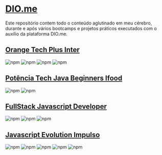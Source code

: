 # [DIO.me](https://dio.me/)
Este repositório contem todo o conteúdo aglutinado em meu cérebro, durante e após vários bootcamps e projetos práticos executados com o auxílio da plataforma DIO.me.

## [Orange Tech Plus Inter](https://github.com/loreancarlos/DIO.me/tree/main/Orange_Tech_Plus_Inter)
![npm](https://img.shields.io/badge/JavaScript-F7DF1E?style=flat&logo=javascript&logoColor=black) ![npm](https://img.shields.io/badge/React-20232A?style=flat&logo=react&logoColor=61DAFB) ![npm](https://img.shields.io/badge/HTML5-E34F26?style=flat&logo=html5&logoColor=white) ![npm](https://img.shields.io/badge/CSS3-1572B6?style=flat&logo=css3&logoColor=white)    

## [Potência Tech Java Beginners Ifood](https://github.com/loreancarlos/DIO.me/tree/main/Potencia_Tech_Java_Beginners_iFood)
![npm](https://img.shields.io/badge/Java-ED8B00?style=flat&logo=java&logoColor=white) ![npm](https://img.shields.io/badge/Spring-6DB33F?style=flat&logo=spring&logoColor=white)

## [FullStack Javascript Developer](https://github.com/loreancarlos/DIO.me/tree/main/FullStack_Typescript_Developer)
![npm](https://img.shields.io/badge/TypeScript-007ACC?style=flat&logo=typescript&logoColor=white) ![npm](https://img.shields.io/badge/React-20232A?style=flat&logo=react&logoColor=61DAFB) ![npm](https://img.shields.io/badge/Node.js-43853D?style=flat&logo=node.js&logoColor=white)   

## [Javascript Evolution Impulso](https://github.com/loreancarlos/DIO.me/tree/main/Javascript_Evolution_Impulso)
![npm](https://img.shields.io/badge/JavaScript-F7DF1E?style=flat&logo=javascript&logoColor=black) ![npm](https://img.shields.io/badge/React-20232A?style=flat&logo=react&logoColor=61DAFB) ![npm](https://img.shields.io/badge/Node.js-43853D?style=flat&logo=node.js&logoColor=white) ![npm](https://img.shields.io/badge/PostgreSQL-316192?style=flat&logo=postgresql&logoColor=white) ![npm](https://img.shields.io/badge/MongoDB-4EA94B?style=flat&logo=mongodb&logoColor=white)